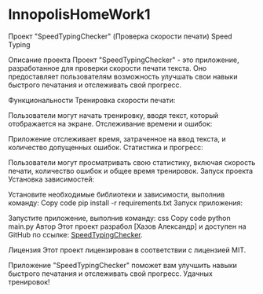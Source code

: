 # InnopolisHomeWork1
Проект "SpeedTypingChecker" (Проверка скорости печати)
Speed Typing

Описание проекта
Проект "SpeedTypingChecker" - это приложение, разработанное для проверки скорости печати текста. Оно предоставляет пользователям возможность улучшать свои навыки быстрого печатания и отслеживать свой прогресс.

Функциональности
Тренировка скорости печати:

Пользователи могут начать тренировку, вводя текст, который отображается на экране.
Отслеживание времени и ошибок:

Приложение отслеживает время, затраченное на ввод текста, и количество допущенных ошибок.
Статистика и прогресс:

Пользователи могут просматривать свою статистику, включая скорость печати, количество ошибок и общее время тренировок.
Запуск проекта
Установка зависимостей:

Установите необходимые библиотеки и зависимости, выполнив команду:
Copy code
pip install -r requirements.txt
Запуск приложения:

Запустите приложение, выполнив команду:
css
Copy code
python main.py
Автор
Этот проект разрабол [Хазов Александр] и доступен на GitHub по ссылке: [SpeedTypingChecker](https://github.com/9Roxxx/InnopolisHomeWork1).

Лицензия
Этот проект лицензирован в соответствии с лицензией MIT.

Приложение "SpeedTypingChecker" поможет вам улучшить навыки быстрого печатания и отслеживать свой прогресс. Удачных тренировок!

